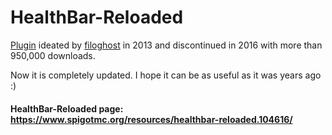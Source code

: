 # HealthBar-Reloaded
[Plugin](https://dev.bukkit.org/projects/health-bar) ideated by [filoghost](https://github.com/filoghost) in 2013 and discontinued in 2016 with more than 950,000 downloads.

Now it is completely updated. I hope it can be as useful as it was years ago :)
#### HealthBar-Reloaded page: https://www.spigotmc.org/resources/healthbar-reloaded.104616/
